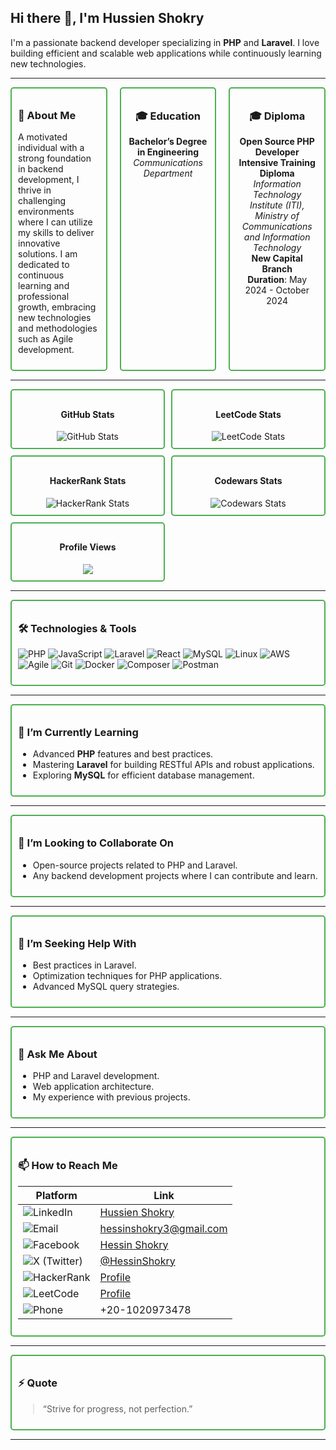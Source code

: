 ## Hi there 👋, I'm Hussien Shokry

I'm a passionate backend developer specializing in **PHP** and **Laravel**. I love building efficient and scalable web applications while continuously learning new technologies.

---

<div style="display: flex; gap: 20px;">

<div style="flex: 1; border: 2px solid #4CAF50; padding: 10px; border-radius: 5px;">

### 🌟 About Me
A motivated individual with a strong foundation in backend development, I thrive in challenging environments where I can utilize my skills to deliver innovative solutions. I am dedicated to continuous learning and professional growth, embracing new technologies and methodologies such as Agile development.

</div>

<div style="flex: 1; border: 2px solid #4CAF50; padding: 10px; border-radius: 5px; text-align: center;">

### 🎓 Education
**Bachelor’s Degree in Engineering**  
*Communications Department*  

</div>

<div style="flex: 1; border: 2px solid #4CAF50; padding: 10px; border-radius: 5px; text-align: center;">

### 🎓 Diploma
**Open Source PHP Developer Intensive Training Diploma**  
*Information Technology Institute (ITI), Ministry of Communications and Information Technology*  
**New Capital Branch**  
**Duration**: May 2024 - October 2024  

</div>

</div>

---

<div style="display: grid; grid-template-columns: repeat(auto-fill, minmax(200px, 1fr)); gap: 10px;">

<div style="border: 2px solid #4CAF50; padding: 10px; border-radius: 5px; text-align: center;">
    <h4>GitHub Stats</h4>
    <img src="https://github-readme-stats.vercel.app/api?username=hessin2010king&show_icons=true&hide_title=true&count_private=true&theme=radical" alt="GitHub Stats">
</div>

<div style="border: 2px solid #4CAF50; padding: 10px; border-radius: 5px; text-align: center;">
    <h4>LeetCode Stats</h4>
    <img src="https://leetcard.jacoblin.cool/hussienshokry?theme=dark&border=1" alt="LeetCode Stats">
</div>

<div style="border: 2px solid #4CAF50; padding: 10px; border-radius: 5px; text-align: center;">
    <h4>HackerRank Stats</h4>
    <img src="https://img.shields.io/badge/HackerRank-Profile-orange?style=flat&logo=hackerrank&logoColor=white&link=https://www.hackerrank.com/profile/hessinshokry3" alt="HackerRank Stats">
</div>

<div style="border: 2px solid #4CAF50; padding: 10px; border-radius: 5px; text-align: center;">
    <h4>Codewars Stats</h4>
    <img src="https://www.codewars.com/users/hessin2010king/badges/small" alt="Codewars Stats">
</div>

<div style="border: 2px solid #4CAF50; padding: 10px; border-radius: 5px; text-align: center;">
    <h4>Profile Views</h4>
    <a href="https://visitcount.itsvg.in">
        <img src="https://visitcount.itsvg.in/api?id=hussienshokry&label=Profile%20Views&color=1&icon=5&pretty=true" />
    </a>
</div>

</div>

---

<div style="border: 2px solid #4CAF50; padding: 10px; border-radius: 5px;">

### 🛠️ Technologies & Tools
<p>
    <img src="https://img.shields.io/badge/PHP-777BB4?style=flat&logo=php&logoColor=white" alt="PHP" />
    <img src="https://img.shields.io/badge/JavaScript-F7DF1E?style=flat&logo=javascript&logoColor=black" alt="JavaScript" />
    <img src="https://img.shields.io/badge/Laravel-EF3B2D?style=flat&logo=laravel&logoColor=white" alt="Laravel" />
    <img src="https://img.shields.io/badge/React-61DAFB?style=flat&logo=react&logoColor=black" alt="React" />
    <img src="https://img.shields.io/badge/MySQL-005C92?style=flat&logo=mysql&logoColor=white" alt="MySQL" />
    <img src="https://img.shields.io/badge/Linux-FCC624?style=flat&logo=linux&logoColor=black" alt="Linux" />
    <img src="https://img.shields.io/badge/AWS-232F3E?style=flat&logo=amazonaws&logoColor=white" alt="AWS" />
    <img src="https://img.shields.io/badge/Agile-FF6F20?style=flat&logo=agile&logoColor=white" alt="Agile" />
    <img src="https://img.shields.io/badge/Git-F05032?style=flat&logo=git&logoColor=white" alt="Git" />
    <img src="https://img.shields.io/badge/Docker-2496ED?style=flat&logo=docker&logoColor=white" alt="Docker" />
    <img src="https://img.shields.io/badge/Composer-3b6e0f?style=flat&logo=composer&logoColor=white" alt="Composer" />
    <img src="https://img.shields.io/badge/Postman-FF6C37?style=flat&logo=postman&logoColor=white" alt="Postman" />
</p>

</div>

---

<div style="border: 2px solid #4CAF50; padding: 10px; border-radius: 5px;">

### 🌱 I’m Currently Learning
- Advanced **PHP** features and best practices.
- Mastering **Laravel** for building RESTful APIs and robust applications.
- Exploring **MySQL** for efficient database management.

</div>

---

<div style="border: 2px solid #4CAF50; padding: 10px; border-radius: 5px;">

### 👯 I’m Looking to Collaborate On
- Open-source projects related to PHP and Laravel.
- Any backend development projects where I can contribute and learn.

</div>

---

<div style="border: 2px solid #4CAF50; padding: 10px; border-radius: 5px;">

### 🤔 I’m Seeking Help With
- Best practices in Laravel.
- Optimization techniques for PHP applications.
- Advanced MySQL query strategies.

</div>

---

<div style="border: 2px solid #4CAF50; padding: 10px; border-radius: 5px;">

### 💬 Ask Me About
- PHP and Laravel development.
- Web application architecture.
- My experience with previous projects.

</div>

---

<div style="border: 2px solid #4CAF50; padding: 10px; border-radius: 5px;">

### 📫 How to Reach Me
| Platform        | Link |
|-----------------|------|
| ![LinkedIn](https://img.shields.io/badge/LinkedIn-Profile-blue?style=flat&logo=linkedin&logoColor=white) | [Hussien Shokry](https://www.linkedin.com/in/hussien-shokry-a64a80136/) |
| ![Email](https://img.shields.io/badge/Email-hessinshokry3@gmail.com-c14438?style=flat&logo=gmail&logoColor=white) | [hessinshokry3@gmail.com](mailto:hessinshokry3@gmail.com) |
| ![Facebook](https://img.shields.io/badge/Facebook-Hessin_Shokry-1877F2?style=flat&logo=facebook&logoColor=white) | [Hessin Shokry](https://www.facebook.com/hessin.shokry) |
| ![X (Twitter)](https://img.shields.io/badge/X-@HessinShokry-1DA1F2?style=flat&logo=twitter&logoColor=white) | [@HessinShokry](https://x.com/HessinShokry) |
| ![HackerRank](https://img.shields.io/badge/HackerRank-Profile-orange?style=flat&logo=hackerrank&logoColor=white) | [Profile](https://www.hackerrank.com/profile/hessinshokry3) |
| ![LeetCode](https://img.shields.io/badge/LeetCode-Profile-black?style=flat&logo=leetcode&logoColor=white) | [Profile](https://leetcode.com/u/hussienshokry/) |
| ![Phone](https://img.shields.io/badge/Phone-+20--1020973478-25D366?style=flat&logo=whatsapp&logoColor=white) | +20-1020973478 |

</div>

---

<div style="border: 2px solid #4CAF50; padding: 10px; border-radius: 5px;">

### ⚡ Quote
> “Strive for progress, not perfection.” 

</div>

---
